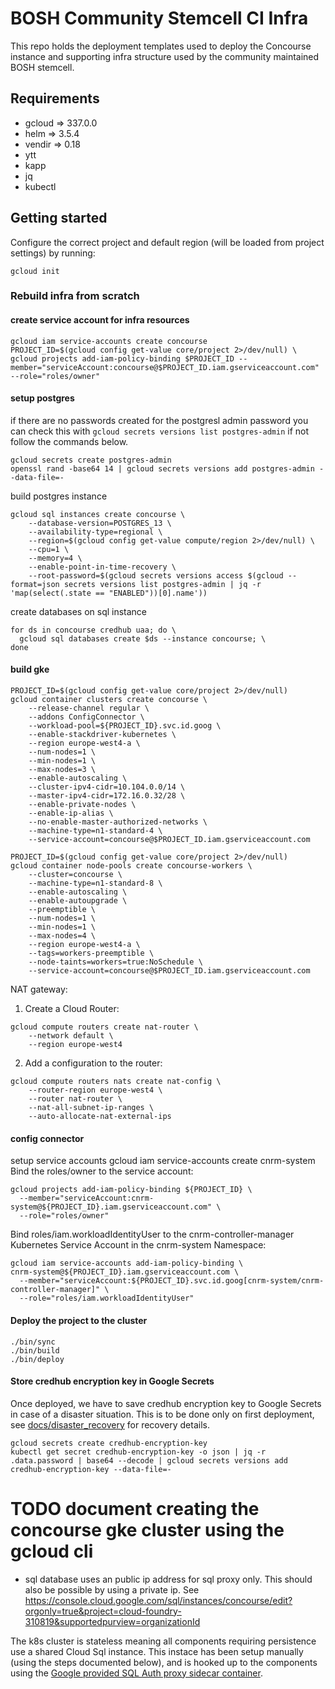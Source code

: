 # BOSH Community Stemcell CI Infra

This repo holds the deployment templates used to deploy the Concourse instance
and supporting infra structure used by the community maintained BOSH stemcell.

## Requirements
- gcloud => 337.0.0
- helm => 3.5.4
- vendir => 0.18
- ytt
- kapp
- jq
- kubectl

## Getting started

Configure the correct project and default region (will be loaded from project settings) by running:
```
gcloud init
```

### Rebuild infra from scratch

#### create service account for infra resources
```
gcloud iam service-accounts create concourse
PROJECT_ID=$(gcloud config get-value core/project 2>/dev/null) \
gcloud projects add-iam-policy-binding $PROJECT_ID --member="serviceAccount:concourse@$PROJECT_ID.iam.gserviceaccount.com" --role="roles/owner"
```

#### setup postgres
if there are no passwords created for the postgresl admin password
you can check this with `gcloud secrets versions list postgres-admin` if not follow the commands below.
```
gcloud secrets create postgres-admin
openssl rand -base64 14 | gcloud secrets versions add postgres-admin --data-file=-
```

build postgres instance

```
gcloud sql instances create concourse \
    --database-version=POSTGRES_13 \
    --availability-type=regional \
    --region=$(gcloud config get-value compute/region 2>/dev/null) \
    --cpu=1 \
    --memory=4 \
    --enable-point-in-time-recovery \
    --root-password=$(gcloud secrets versions access $(gcloud --format=json secrets versions list postgres-admin | jq -r 'map(select(.state == "ENABLED"))[0].name'))
```

create databases on sql instance
```
for ds in concourse credhub uaa; do \
  gcloud sql databases create $ds --instance concourse; \
done
```

#### build gke
```
PROJECT_ID=$(gcloud config get-value core/project 2>/dev/null)
gcloud container clusters create concourse \
    --release-channel regular \
    --addons ConfigConnector \
    --workload-pool=${PROJECT_ID}.svc.id.goog \
    --enable-stackdriver-kubernetes \
    --region europe-west4-a \
    --num-nodes=1 \
    --min-nodes=1 \
    --max-nodes=3 \
    --enable-autoscaling \
    --cluster-ipv4-cidr=10.104.0.0/14 \
    --master-ipv4-cidr=172.16.0.32/28 \
    --enable-private-nodes \
    --enable-ip-alias \
    --no-enable-master-authorized-networks \
    --machine-type=n1-standard-4 \
    --service-account=concourse@$PROJECT_ID.iam.gserviceaccount.com
```

```
PROJECT_ID=$(gcloud config get-value core/project 2>/dev/null)
gcloud container node-pools create concourse-workers \
    --cluster=concourse \
    --machine-type=n1-standard-8 \
    --enable-autoscaling \
    --enable-autoupgrade \
    --preemptible \
    --num-nodes=1 \
    --min-nodes=1 \
    --max-nodes=4 \
    --region europe-west4-a \
    --tags=workers-preemptible \
    --node-taints=workers=true:NoSchedule \
    --service-account=concourse@$PROJECT_ID.iam.gserviceaccount.com
```

NAT gateway:
1. Create a Cloud Router:
```
gcloud compute routers create nat-router \
    --network default \
    --region europe-west4
```

2. Add a configuration to the router:
```
gcloud compute routers nats create nat-config \
    --router-region europe-west4 \
    --router nat-router \
    --nat-all-subnet-ip-ranges \
    --auto-allocate-nat-external-ips
```

#### config connector
setup service accounts
gcloud iam service-accounts create cnrm-system
Bind the roles/owner to the service account:
```
gcloud projects add-iam-policy-binding ${PROJECT_ID} \
  --member="serviceAccount:cnrm-system@${PROJECT_ID}.iam.gserviceaccount.com" \
  --role="roles/owner"
```
Bind roles/iam.workloadIdentityUser to the cnrm-controller-manager Kubernetes Service Account in the cnrm-system Namespace:
```
gcloud iam service-accounts add-iam-policy-binding \
cnrm-system@${PROJECT_ID}.iam.gserviceaccount.com \
  --member="serviceAccount:${PROJECT_ID}.svc.id.goog[cnrm-system/cnrm-controller-manager]" \
  --role="roles/iam.workloadIdentityUser"
```

#### Deploy the project to the cluster
```
./bin/sync
./bin/build
./bin/deploy
```

#### Store credhub encryption key in Google Secrets

Once deployed, we have to save credhub encryption key to Google Secrets in case of a disaster situation.
This is to be done only on first deployment, see [docs/disaster_recovery](./docs/disaster_recovery.md) for recovery details.

```
gcloud secrets create credhub-encryption-key
kubectl get secret credhub-encryption-key -o json | jq -r .data.password | base64 --decode | gcloud secrets versions add credhub-encryption-key --data-file=-
```

# TODO document creating the concourse gke cluster using the gcloud cli

- sql database uses an public ip address for sql proxy only. This should also be possible by using a private ip. See https://console.cloud.google.com/sql/instances/concourse/edit?orgonly=true&project=cloud-foundry-310819&supportedpurview=organizationId



The k8s cluster is stateless meaning all components requiring persistence use a shared Cloud Sql instance.
This instace has been setup manually (using the steps documented below), and is hooked up to the components using
the [Google provided SQL Auth proxy sidecar container](https://cloud.google.com/sql/docs/mysql/connect-kubernetes-engine#introduction).
